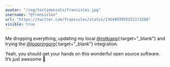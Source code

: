 ```yaml
---
avatar: "/img/testimonials/fransixles.jpg"
username: "@fransixles"
url: "https://twitter.com/fransixles/status/1364993955151171586"
visible: true
---
```


Me dropping everything, updating my local [@rotkiapp](https://twitter.com/rotkiapp){:target="_blank"} and trying the [@loopringorg](https://twitter.com/loopringorg){:target="_blank"} integration.

Yeah, you should get your hands on this wonderful open source software. It’s just awesome 👏
